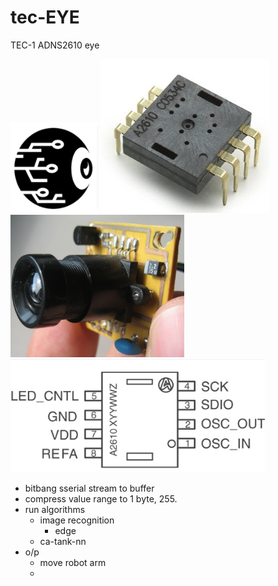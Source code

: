 # tec-EYE
TEC-1 ADNS2610 eye

![](https://github.com/SteveJustin1963/tec-EYE/blob/master/pics/eye-ball-bw.png)
![](https://github.com/SteveJustin1963/tec-EYE/blob/master/pics/chip1.png)
![](https://github.com/SteveJustin1963/tec-EYE/blob/master/pics/lens1.png)
![](https://github.com/SteveJustin1963/tec-EYE/blob/master/pics/pinout1.png)



* bitbang sserial stream to buffer
* compress value range to 1 byte, 255. 
* run algorithms
  * image recognition
     * edge
  * ca-tank-nn 
* o/p
  * move robot arm
  * 
